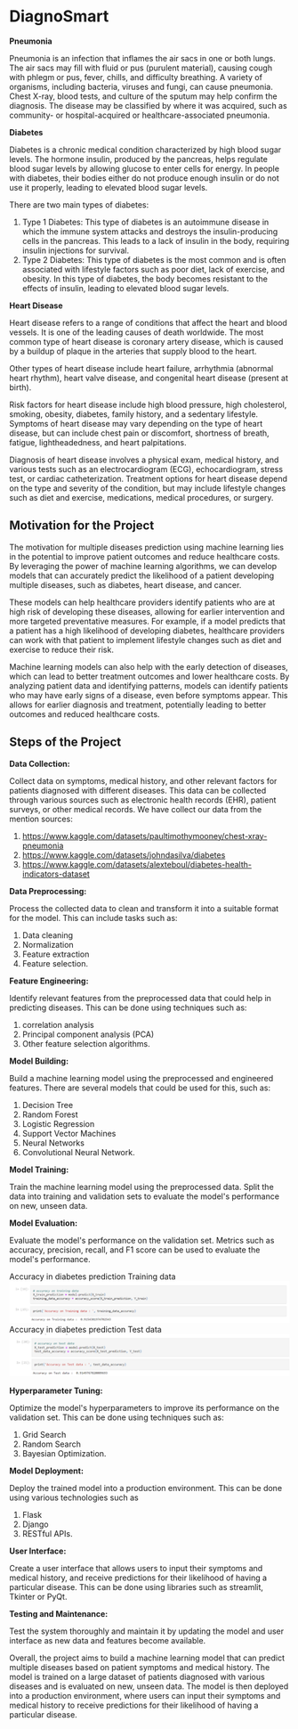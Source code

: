 # DiagnoSmart

**Pneumonia**

Pneumonia is an infection that inflames the air sacs in one or both lungs. The air sacs may fill with fluid or pus (purulent material), causing cough with phlegm or pus, fever, chills, and difficulty breathing. A variety of organisms, including bacteria, viruses and fungi, can cause pneumonia. Chest X-ray, blood tests, and culture of the sputum may help confirm the diagnosis. The disease may be classified by where it was acquired, such as community- or hospital-acquired or healthcare-associated pneumonia.

**Diabetes**

Diabetes is a chronic medical condition characterized by high blood sugar levels. The hormone insulin, produced by the pancreas, helps regulate blood sugar levels by allowing glucose to enter cells for energy. In people with diabetes, their bodies either do not produce enough insulin or do not use it properly, leading to elevated blood sugar levels.

There are two main types of diabetes:
1. Type 1 Diabetes: This type of diabetes is an autoimmune disease in which the immune system attacks and destroys the insulin-producing cells in the pancreas. This leads to a lack of insulin in the body, requiring insulin injections for survival.
2. Type 2 Diabetes: This type of diabetes is the most common and is often associated with lifestyle factors such as poor diet, lack of exercise, and obesity. In this type of diabetes, the body becomes resistant to the effects of insulin, leading to elevated blood sugar levels.

**Heart Disease**

Heart disease refers to a range of conditions that affect the heart and blood vessels. It is one of the leading causes of death worldwide. The most common type of heart disease is coronary artery disease, which is caused by a buildup of plaque in the arteries that supply blood to the heart.

Other types of heart disease include heart failure, arrhythmia (abnormal heart rhythm), heart valve disease, and congenital heart disease (present at birth).

Risk factors for heart disease include high blood pressure, high cholesterol, smoking, obesity, diabetes, family history, and a sedentary lifestyle. Symptoms of heart disease may vary depending on the type of heart disease, but can include chest pain or discomfort, shortness of breath, fatigue, lightheadedness, and heart palpitations.

Diagnosis of heart disease involves a physical exam, medical history, and various tests such as an electrocardiogram (ECG), echocardiogram, stress test, or cardiac catheterization. Treatment options for heart disease depend on the type and severity of the condition, but may include lifestyle changes such as diet and exercise, medications, medical procedures, or surgery.

**Motivation for the Project** 
-----------------------------------------------------------------
The motivation for multiple diseases prediction using machine learning lies in the potential to improve patient outcomes and reduce healthcare costs. By leveraging the power of machine learning algorithms, we can develop models that can accurately predict the likelihood of a patient developing multiple diseases, such as diabetes, heart disease, and cancer.

These models can help healthcare providers identify patients who are at high risk of developing these diseases, allowing for earlier intervention and more targeted preventative measures. For example, if a model predicts that a patient has a high likelihood of developing diabetes, healthcare providers can work with that patient to implement lifestyle changes such as diet and exercise to reduce their risk.

Machine learning models can also help with the early detection of diseases, which can lead to better treatment outcomes and lower healthcare costs. By analyzing patient data and identifying patterns, models can identify patients who may have early signs of a disease, even before symptoms appear. This allows for earlier diagnosis and treatment, potentially leading to better outcomes and reduced healthcare costs.

**Steps of the Project**
-----------------------------------------------------------------
**Data Collection:**

Collect data on symptoms, medical history, and other relevant factors for patients diagnosed with different diseases. This data can be collected through various sources such as electronic health records (EHR), patient surveys, or other medical records. We have collect our data from the mention sources:
1. https://www.kaggle.com/datasets/paultimothymooney/chest-xray-pneumonia
2. https://www.kaggle.com/datasets/johndasilva/diabetes
3. https://www.kaggle.com/datasets/alexteboul/diabetes-health-indicators-dataset


**Data Preprocessing:**

Process the collected data to clean and transform it into a suitable format for the model. This can include tasks such as:
1. Data cleaning 
2. Normalization 
3. Feature extraction
4. Feature selection.


**Feature Engineering:**

Identify relevant features from the preprocessed data that could help in predicting diseases. This can be done using techniques such as:
1. correlation analysis
2. Principal component analysis (PCA)
3. Other feature selection algorithms.


**Model Building:**

Build a machine learning model using the preprocessed and engineered features. There are several models that could be used for this, such as: 
1. Decision Tree
2. Random Forest
3. Logistic Regression
4. Support Vector Machines
5. Neural Networks
6. Convolutional Neural Network.


**Model Training:**

Train the machine learning model using the preprocessed data. Split the data into training and validation sets to evaluate the model's performance on new, unseen data.


**Model Evaluation:**

Evaluate the model's performance on the validation set. Metrics such as accuracy, precision, recall, and F1 score can be used to evaluate the model's performance.

Accuracy in diabetes prediction Training data
![Accuracy in diabetes prediction Training data](https://github.com/NAYANCSE27/DiagnoSmart/blob/main/images/9.png "Accuracy in diabetes prediction Training data")
Accuracy in diabetes prediction Test data
![Accuracy in diabetes prediction Test data]( https://github.com/NAYANCSE27/DiagnoSmart/blob/main/images/10.png "Accuracy in diabetes prediction Test data")

**Hyperparameter Tuning:**

Optimize the model's hyperparameters to improve its performance on the validation set. This can be done using techniques such as:
1. Grid Search
2. Random Search
3. Bayesian Optimization.


**Model Deployment:**

Deploy the trained model into a production environment. This can be done using various technologies such as
1. Flask
2. Django
3. RESTful APIs.


**User Interface:**

Create a user interface that allows users to input their symptoms and medical history, and receive predictions for their likelihood of having a particular disease. This can be done using libraries such as streamlit, Tkinter or PyQt.


**Testing and Maintenance:**

Test the system thoroughly and maintain it by updating the model and user interface as new data and features become available.

Overall, the project aims to build a machine learning model that can predict multiple diseases based on patient symptoms and medical history. The model is trained on a large dataset of patients diagnosed with various diseases and is evaluated on new, unseen data. The model is then deployed into a production environment, where users can input their symptoms and medical history to receive predictions for their likelihood of having a particular disease.
